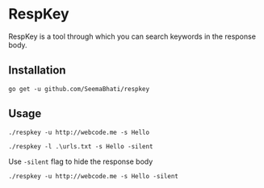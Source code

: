 # RespKey
RespKey is a tool through which you can search keywords in the response body.

## Installation
```
go get -u github.com/SeemaBhati/respkey
```

## Usage
```
./respkey -u http://webcode.me -s Hello
```
```
./respkey -l .\urls.txt -s Hello -silent
```
Use ``` -silent ``` flag to hide the response body
```
./respkey -u http://webcode.me -s Hello -silent
```
